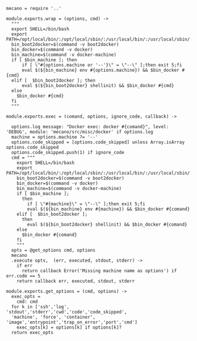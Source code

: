 
    mecano = require '..'
    
    module.exports.wrap = (options, cmd) ->
      """
      export SHELL=/bin/bash
      export PATH=/opt/local/bin/:/opt/local/sbin/:/usr/local/bin/:/usr/local/sbin/:$PATH
      bin_boot2docker=$(command -v boot2docker)
      bin_docker=$(command -v docker)
      bin_machine=$(command -v docker-machine)
      if [ $bin_machine ]; then
          if [ \"#{options.machine or '--'}\" = \"--\" ];then exit 5;fi
          eval $(${bin_machine} env #{options.machine}) && $bin_docker #{cmd}
      elif [  $bin_boot2docker ]; then
          eval $(${bin_boot2docker} shellinit) && $bin_docker #{cmd}
      else
        $bin_docker #{cmd}
      fi
      """

    module.exports.exec = (comand, options, ignore_code, callback) ->

      options.log message: "Docker exec: docker #{comand}", level: 'DEBUG', module: 'mecano/src/misc/docker' if options.log
      machine = options.machine ?= '--'
      options.code_skipped = [options.code_skipped] unless Array.isArray options.code_skipped
      options.code_skipped.push(1) if ignore_code
      cmd = """
        export SHELL=/bin/bash
        export PATH=/opt/local/bin/:/opt/local/sbin/:/usr/local/bin/:/usr/local/sbin/:$PATH
        bin_boot2docker=$(command -v boot2docker)
        bin_docker=$(command -v docker)
        bin_machine=$(command -v docker-machine)
        if [ $bin_machine ];
          then
            if [ \"#{machine}\" = \"--\" ];then exit 5;fi
            eval $(${bin_machine} env #{machine}) && $bin_docker #{comand}
        elif [  $bin_boot2docker ];
          then
            eval $(${bin_boot2docker} shellinit) && $bin_docker #{comand}
        else
          $bin_docker #{comand}
        fi
        """
      opts = @get_options cmd, options
      mecano
      .execute opts,  (err, executed, stdout, stderr) ->
        if err
          return callback Error('Missing machine name as options') if err.code == 5
        return callback err, executed, stdout, stderr

    module.exports.get_options = (cmd, options) ->
      exec_opts =
        cmd: cmd
      for k in ['ssh','log', 'stdout','stderr','cwd','code','code_skipped',
      'machine', 'force', 'container', 'image','entrypoint','trap_on_error','port','cmd']
        exec_opts[k] = options[k] if options[k]?
      return exec_opts
